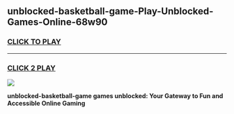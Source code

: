 
## unblocked-basketball-game-Play-Unblocked-Games-Online-68w90
<h3>
<a href="https://premium76.site?title=unblocked-basketball-game&ref=25A">CLICK TO PLAY</a></h3>
<hr>

<h3>
<a href="https://premium76.site?title=unblocked-basketball-game&ref=25A">CLICK 2 PLAY</a>
  
</h3>

<a href="https://premium76.site?title=unblocked-basketball-game&ref=25A"><img src="https://clearcache.store/games.png"></a>


**unblocked-basketball-game games unblocked: Your Gateway to Fun and Accessible Online Gaming**
